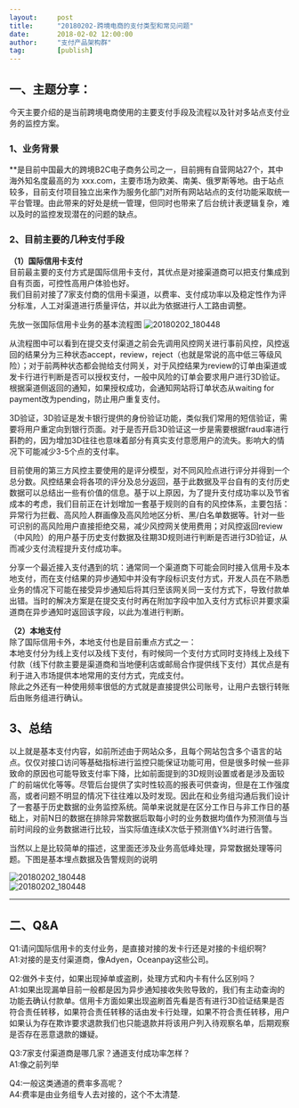 ```yaml
---
layout:     post 
title:      "20180202-跨境电商的支付类型和常见问题"
date:       2018-02-02 12:00:00
author:     "支付产品架构群"
tag:		[publish] 
---
```


## 一、主题分享：
今天主要介绍的是当前跨境电商使用的主要支付手段及流程以及针对多站点支付业务的监控方案。

### 1、业务背景

**是目前中国最大的跨境B2C电子商务公司之一，目前拥有自营网站27个，其中海外知名度最高的为 xxx.com，主要市场为欧美、南美、俄罗斯等地。由于站点较多，目前支付项目独立出来作为服务化部门对所有网站站点的支付功能采取统一平台管理。由此带来的好处是统一管理，但同时也带来了后台统计表逻辑复杂，难以及时的监控发现潜在的问题的缺点。

### 2、目前主要的几种支付手段

**（1）国际信用卡支付**  
目前最主要的支付方式是国际信用卡支付，其优点是对接渠道商可以把支付集成到自有页面，可控性高用户体验也好。   
我们目前对接了7家支付商的信用卡渠道，以费率、支付成功率以及稳定性作为评分标准，人工对渠道进行质量评估，并以此为依据进行人工路由调整。   

先放一张国际信用卡业务的基本流程图
![20180202_180448](http://static.cocolian.org/img/20180202_193146.png)   

从流程图中可以看到在提交支付渠道之前会先调用风控网关进行事前风控，风控返回的结果分为三种状态accept，review，reject（也就是常说的高中低三等级风险）；对于前两种状态都会抛给支付网关，对于风控结果为review的订单由渠道或发卡行进行判断是否可以授权支付，一般中风险的订单会要求用户进行3D验证。根据渠道侧返回的通知，如果授权成功，会通知网站将订单状态从waiting for payment改为pending，防止用户重复支付。

3D验证，3D验证是发卡银行提供的身份验证功能，类似我们常用的短信验证，需要将用户重定向到银行页面。对于是否开启3D验证这一步是需要根据fraud率进行斟酌的，因为增加3D往往也意味着部分有真实支付意愿用户的流失。影响大的情况下可能减少3-5个点的支付率。

目前使用的第三方风控主要使用的是评分模型，对不同风险点进行评分并得到一个总分数。风控结果会将各项的评分及总分返回，基于此数据及平台自有的支付历史数据可以总结出一些有价值的信息。基于以上原因，为了提升支付成功率以及节省成本的考虑，我们目前正在计划增加一套基于规则的自有的风控体系，主要包括：异常行为拦截、高风险人群画像及高风险地区分析、黑/白名单数据等。针对一些可识别的高风险用户直接拒绝交易，减少风控网关使用费用；对风控返回review（中风险）的用户基于历史支付数据及往期3D规则进行判断是否进行3D验证，从而减少支付流程提升支付成功率。

分享一个最近接入支付遇到的坑：通常同一个渠道商下可能会同时接入信用卡及本地支付，而在支付结果的异步通知中并没有字段标识支付方式，开发人员在不熟悉业务的情况下可能在接受异步通知后将其归至该网关同一支付方式下，导致付款单出错。当时的解决方案是在提交支付时再在附加字段中加入支付方式标识并要求渠道商在异步通知时返回该字段，以此为准进行判断。

**（2）本地支付**  
除了国际信用卡外，本地支付也是目前重点方式之一：   
本地支付分为线上支付以及线下支付，有时候同一个支付方式同时支持线上及线下付款（线下付款主要是渠道商和当地便利店或邮局合作提供线下支付）其优点是有利于进入市场提供本地常用的支付方式，完成支付。  
除此之外还有一种使用频率很低的方式就是直接提供公司账号，让用户去银行转账后由账务组进行确认。  

## 3、总结

以上就是基本支付内容，如前所述由于网站众多，且每个网站包含多个语言的站点。仅仅对接口访问等基础指标进行监控只能保证功能可用，但是很多时候一些非致命的原因也可能导致支付率下降，比如前面提到的3D规则设置或者是涉及面较广的前端优化等等。尽管后台提供了实时性较高的报表可供查询，但是在工作强度高，或者问题不明显的情况下往往难以及时发现。因此在和业务组沟通后我们设计了一套基于历史数据的业务监控系统。简单来说就是在区分工作日与非工作日的基础上，对前N日的数据在排除异常数据后取每小时的业务数据均值作为预测值与当前时间段的业务数据进行比较，当实际值连续X次低于预测值Y%时进行告警。

当然以上是比较简单的描述，这里面还涉及业务高低峰处理，异常数据处理等问题。下图是基本埋点数据及告警规则的说明

![20180202_180448](http://static.cocolian.org/img/20180202_193618.png)    
![20180202_180448](http://static.cocolian.org/img/20180202_193622.png)   

--- 

## 二、Q&A

Q1:请问国际信用卡的支付业务，是直接对接的发卡行还是对接的卡组织啊?  
A1:对接的是支付渠道商，像Adyen，Oceanpay这些公司。  

Q2:做外卡支付，如果出现掉单或盗刷，处理方式和内卡有什么区别吗？  
A1:如果出现漏单目前一般都是因为异步通知接收失败导致的，我们有主动查询的功能去确认付款单。信用卡方面如果出现盗刷首先看是否有进行3D验证结果是否符合责任转移，如果符合责任转移的话由发卡行处理，如果不符合责任转移，用户如果认为存在欺诈要求退款我们也只能退款并将该用户列入待观察名单，后期观察是否存在恶意退款的嫌疑。  

Q3:7家支付渠道商是哪几家？通道支付成功率怎样？  
A1:像之前列举

Q4:一般这类通道的费率多高呢？   
A4:费率是由业务组专人去对接的，这个不太清楚.  
